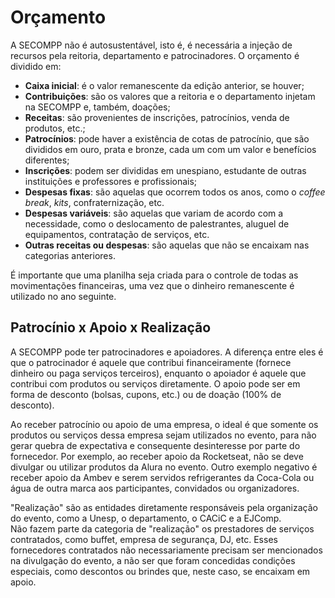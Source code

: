 # Orçamento

A SECOMPP não é autosustentável, isto é, é necessária a injeção de recursos pela reitoria, departamento e patrocinadores. O orçamento é dividido em:

- **Caixa inicial**: é o valor remanescente da edição anterior, se houver;
- **Contribuições**: são os valores que a reitoria e o departamento injetam na SECOMPP e, também, doações;
- **Receitas**: são provenientes de inscrições, patrocínios, venda de produtos, etc.;
- **Patrocínios**: pode haver a existência de cotas de patrocínio, que são divididos em ouro, prata e bronze, cada um com um valor e benefícios diferentes;
- **Inscrições**: podem ser divididas em unespiano, estudante de outras instituições e professores e profissionais;
- **Despesas fixas**: são aquelas que ocorrem todos os anos, como o _coffee break_, _kits_, confraternização, etc.
- **Despesas variáveis**: são aquelas que variam de acordo com a necessidade, como o deslocamento de palestrantes, aluguel de equipamentos, contratação de serviços, etc.
- **Outras receitas ou despesas**: são aquelas que não se encaixam nas categorias anteriores.

É importante que uma planilha seja criada para o controle de todas as movimentações financeiras, uma vez que o dinheiro remanescente é utilizado no ano seguinte.

## Patrocínio x Apoio x Realização

A SECOMPP pode ter patrocinadores e apoiadores. A diferença entre eles é que o patrocinador é aquele que contribui financeiramente (fornece dinheiro ou paga serviços terceiros), enquanto o apoiador é aquele que contribui com produtos ou serviços diretamente. O apoio pode ser em forma de desconto (bolsas, cupons, etc.) ou de doação (100% de desconto).

Ao receber patrocínio ou apoio de uma empresa, o ideal é que somente os produtos ou serviços dessa empresa sejam utilizados no evento, para não gerar quebra de expectativa e consequente desinteresse por parte do fornecedor. Por exemplo, ao receber apoio da Rocketseat, não se deve divulgar ou utilizar produtos da Alura no evento. Outro exemplo negativo é receber apoio da Ambev e serem servidos refrigerantes da Coca-Cola ou água de outra marca aos participantes, convidados ou organizadores.

"Realização" são as entidades diretamente responsáveis pela organização do evento, como a Unesp, o departamento, o CACiC e a EJComp.  
Não fazem parte da categoria de "realização" os prestadores de serviços contratados, como buffet, empresa de segurança, DJ, etc. Esses fornecedores contratados não necessariamente precisam ser mencionados na divulgação do evento, a não ser que foram concedidas condições especiais, como descontos ou brindes que, neste caso, se encaixam em apoio.
